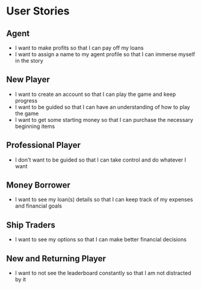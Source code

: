 # User Stories

## Agent
* I want to make profits so that I can pay off my loans
* I want to assign a name to my agent profile so that I can immerse myself in the story

## New Player
* I want to create an account so that I can play the game and keep progress
* I want to be guided so that I can have an understanding of how to play the game
* I want to get some starting money so that I can purchase the necessary beginning items

## Professional Player
* I don't want to be guided so that I can take control and do whatever I want

## Money Borrower
* I want to see my loan(s) details so that I can keep track of my expenses and financial goals

## Ship Traders
* I want to see my options so that I can make better financial decisions

## New and Returning Player
* I want to not see the leaderboard constantly so that I am not distracted by it
